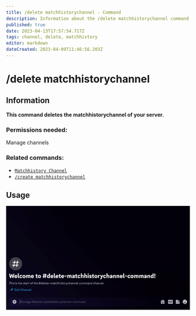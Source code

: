 ```yaml
---
title: /delete matchhistorychannel - Command
description: Information about the /delete matchhistorychannel command
published: true
date: 2023-04-13T17:57:54.717Z
tags: channel, delete, matchhistory
editor: markdown
dateCreated: 2023-04-09T11:46:56.203Z
---
```


# /delete matchhistorychannel

## Information

**This command deletes the matchhistorychannel of your server.**

### Permissions needed: 

Manage channels

### Related commands:

-   [`Matchhistory Channel`](https://wiki.zoe-discord-bot.ch/e/en/features/matchhistoryChannel)
-   [`/create matchhistorychannel`](https://wiki.zoe-discord-bot.ch/en/commands/create/matchhistorychannel)

## Usage

![](/new_delete_matchhistorychannel.gif)